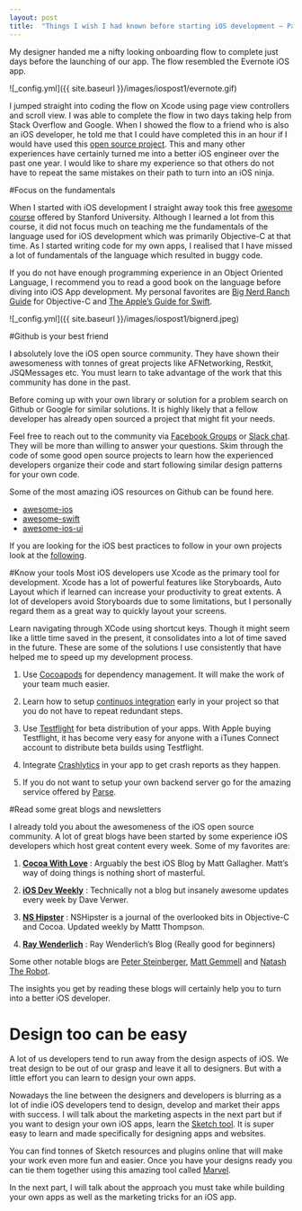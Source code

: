 ```yaml
---
layout: post
title:  "Things I wish I had known before starting iOS development — Part 1"
---
```

My designer handed me a nifty looking onboarding flow to complete just days before the launching of our app. The flow resembled the Evernote iOS app.

![_config.yml]({{ site.baseurl }}/images/iospost1/evernote.gif)

I jumped straight into coding the flow on Xcode using page view controllers and scroll view. I was able to complete the flow in two days taking help from Stack Overflow and Google. When I showed the flow to a friend who is also an iOS developer, he told me that I could have completed this in an hour if I would have used this [open source project](https://github.com/mamaral/Onboard).
This and many other experiences have certainly turned me into a better iOS engineer over the past one year. I would like to share my experience so that others do not have to repeat the same mistakes on their path to turn into an iOS ninja.

#Focus on the fundamentals

When I started with iOS development I straight away took this free [awesome course](http://web.stanford.edu/class/cs193p/cgi-bin/drupal/) offered by Stanford University. Although I learned a lot from this course, it did not focus much on teaching me the fundamentals of the language used for iOS development which was primarily Objective-C at that time. As I started writing code for my own apps, I realised that I have missed a lot of fundamentals of the language which resulted in buggy code.

If you do not have enough programming experience in an Object Oriented Language, I recommend you to read a good book on the language before diving into iOS App development. My personal favorites are [Big Nerd Ranch Guide](https://www.bignerdranch.com/we-write/objective-c-programming/) for Objective-C and [The Apple’s Guide for Swift](https://developer.apple.com/library/ios/documentation/Swift/Conceptual/Swift_Programming_Language/).

![_config.yml]({{ site.baseurl }}/images/iospost1/bignerd.jpeg)

#Github is your best friend

I absolutely love the iOS open source community. They have shown their awesomeness with tonnes of great projects like AFNetworking, Restkit, JSQMessages etc. You must learn to take advantage of the work that this community has done in the past.

Before coming up with your own library or solution for a problem search on Github or Google for similar solutions. It is highly likely that a fellow developer has already open sourced a project that might fit your needs.

Feel free to reach out to the community via [Facebook Groups](https://www.facebook.com/profile.php?id=467547859922136) or [Slack chat](https://ios-developers.slack.com/). They will be more than willing to answer your questions. Skim through the code of some good open source projects to learn how the experienced developers organize their code and start following similar design patterns for your own code.

Some of the most amazing iOS resources on Github can be found here.

* [awesome-ios](https://github.com/vsouza/awesome-ios)
* [awesome-swift](https://github.com/matteocrippa/awesome-swift)
* [awesome-ios-ui](https://github.com/cjwirth/awesome-ios-ui)

If you are looking for the iOS best practices to follow in your own projects look at the [following](https://github.com/futurice/ios-good-practices).

#Know your tools
Most iOS developers use Xcode as the primary tool for development. Xcode has a lot of powerful features like Storyboards, Auto Layout which if learned can increase your productivity to great extents. A lot of developers avoid Storyboards due to some limitations, but I personally regard them as a great way to quickly layout your screens.

Learn navigating through XCode using shortcut keys. Though it might seem like a little time saved in the present, it consolidates into a lot of time saved in the future. These are some of the solutions I use consistently that have helped me to speed up my development process.

1. Use [Cocoapods](https://cocoapods.org/) for dependency management. It will make the work of your team much easier.

2. Learn how to setup [continuos integration](https://developer.apple.com/library/ios/documentation/IDEs/Conceptual/xcode_guide-continuous_integration/) early in your project so that you do not have to repeat redundant steps.

3. Use [Testflight](https://developer.apple.com/testflight/) for beta distribution of your apps. With Apple buying Testflight, it has become very easy for anyone with a iTunes Connect account to distribute beta builds using Testflight.

4. Integrate [Crashlytics](https://try.crashlytics.com/) in your app to get crash reports as they happen.

5. If you do not want to setup your own backend server go for the amazing service offered by [Parse](https://parse.com/).

#Read some great blogs and newsletters

I already told you about the awesomeness of the iOS open source community. A lot of great blogs have been started by some experience iOS developers which host great content every week. Some of my favorites are:

1. [**Cocoa With Love**](http://cocoawithlove.com/) : Arguably the best iOS Blog by Matt Gallagher. Matt’s way of doing things is nothing short of masterful.

2. [**iOS Dev Weekly**](http://iosdevweekly.com/) : Technically not a blog but insanely awesome updates every week by Dave Verwer.

3. [**NS Hipster**](http://nshipster.com/) : NSHipster is a journal of the overlooked bits in Objective-C and Cocoa. Updated weekly by Mattt Thompson.

4. [**Ray Wenderlich**](http://www.raywenderlich.com/) : Ray Wenderlich’s Blog (Really good for beginners)

Some other notable blogs are [Peter Steinberger](http://petersteinberger.com/), [Matt Gemmell](http://mattgemmell.com/) and [Natash The Robot](http://natashatherobot.com/).

The insights you get by reading these blogs will certainly help you to turn into a better iOS developer.

# Design too can be easy

A lot of us developers tend to run away from the design aspects of iOS. We treat design to be out of our grasp and leave it all to designers. But with a little effort you can learn to design your own apps.

Nowadays the line between the designers and developers is blurring as a lot of indie iOS developers tend to design, develop and market their apps with success. I will talk about the marketing aspects in the next part but if you want to design your own iOS apps, learn the [Sketch tool](http://bohemiancoding.com/sketch/). It is super easy to learn and made specifically for designing apps and websites.

You can find tonnes of Sketch resources and plugins online that will make your work even more fun and easier. Once you have your designs ready you can tie them together using this amazing tool called [Marvel](https://marvelapp.com/).

In the next part, I will talk about the approach you must take while building your own apps as well as the marketing tricks for an iOS app.
